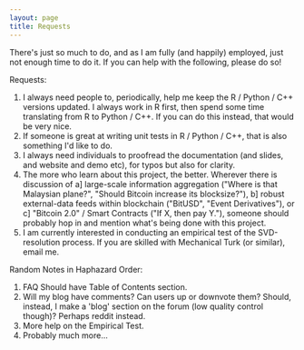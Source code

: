 ```yaml
---
layout: page
title: Requests
---
```


There's just so much to do, and as I am fully (and happily) employed, just not enough time to do it.  If you can help with the following, please do so!

Requests:

1. I always need people to, periodically, help me keep the R / Python / C++ versions updated. I always work in R first, then spend some time translating from R to Python / C++. If you can do this instead, that would be very nice.
2. If someone is great at writing unit tests in R / Python / C++, that is also something I'd like to do.
3. I always need individuals to proofread the documentation (and slides, and website and demo etc), for typos but also for clarity. 
4. The more who learn about this project, the better. Wherever there is discussion of a] large-scale information aggregation ("Where is that Malaysian plane?", "Should Bitcoin increase its blocksize?"), b] robust external-data feeds within blockchain ("BitUSD", "Event Derivatives"), or c] "Bitcoin 2.0" / Smart Contracts ("If X, then pay Y."), someone should probably hop in and mention what's being done with this project.
5. I am currently interested in conducting an empirical test of the SVD-resolution process. If you are skilled with Mechanical Turk (or similar), email me. 


Random Notes in Haphazard Order:

1. FAQ Should have Table of Contents section.
2. Will my blog have comments? Can users up or downvote them? Should, instead, I make a 'blog' section on the forum (low quality control though)? Perhaps reddit instead.
4. More help on the Empirical Test.
4. Probably much more...
